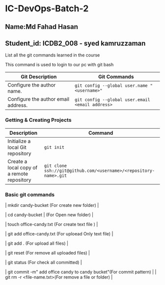 # IC-DevOps-Batch-2

## Name:Md Fahad Hasan

## Student_id: ICDB2_008 - syed kamruzzaman

List all the git commands learned in the course

This command is used to login to our pc with git bash

| Git Description                     | Git Commands                                     |
| ----------------------------------- | ------------------------------------------------ |
| Configure the author name.          | `git config --global user.name "<username>"`     |
| Configure the author email address. | `git config --global user.email <email address>` |

### Getting & Creating Projects

| Description                                | Command                                                           |
| ------------------------------------------ | ----------------------------------------------------------------- |
| Initialize a local Git repository          | `git init`                                                        |
| Create a local copy of a remote repository | `git clone ssh://git@github.com/<username>/<repository-name>.git` |

### Basic git commands
| mkdir candy-bucket (For create new folder) |

| cd candy-bucket | (For Open new folder) |

| touch office-candy.txt (For create text file ) |

| git add office-candy.txt (For uploead Only text file) |

| git add . (For upload all files) |

| git reset (For remove all uploaded files) |

| git status (For check all committed) |

| git commit -m" add office candy to candy bucket"(For commit pattern) |
| git rm -r <file-name.txt>(For remove a file or folder) |

